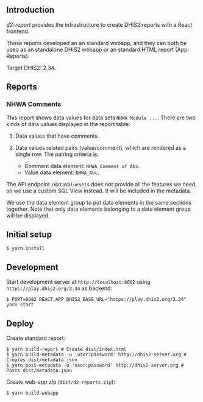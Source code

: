 ## Introduction

_d2-report_ provides the infrastructure to create DHIS2 reports with a React frontend.

Those reports developed an an standard webapp, and they can both be used as an standalone DHIS2 webapp or an standard HTML report (App: Reports).

Target DHIS2: 2.34.

## Reports

### NHWA Comments

This report shows data values for data sets `NHWA Module ...`. There are two kinds of data values displayed in the report table:

1. Data values that have comments.
2. Data values related pairs (value/comment), which are rendered as a single row. The pairing criteria is:

    - Comment data element: `NHWA_Comment of Abc`.
    - Value data element: `NHWA_Abc`.

The API endpoint `/dataValueSets` does not provide all the features we need, so we use a custom SQL View instead. It will be included in the metadata.

We use the data element group to put data elements in the same sections together. Note that only data elements belonging to a data element group will be displayed.

## Initial setup

```
$ yarn install
```

## Development

Start development server at `http://localhost:8082` using `https://play.dhis2.org/2.34` as backend:

```
$ PORT=8082 REACT_APP_DHIS2_BASE_URL="https://play.dhis2.org/2.34" yarn start
```

## Deploy

Create standard report:

```
$ yarn build-report # Create dist/index.html
$ yarn build-metadata -u 'user:password' http://dhis2-server.org # Creates dist/metadata.json
$ yarn post-metadata -u 'user:password' http://dhis2-server.org # Posts dist/metadata.json
```

Create web-app zip (`dist/d2-reports.zip`):

```
$ yarn build-webapp
```
